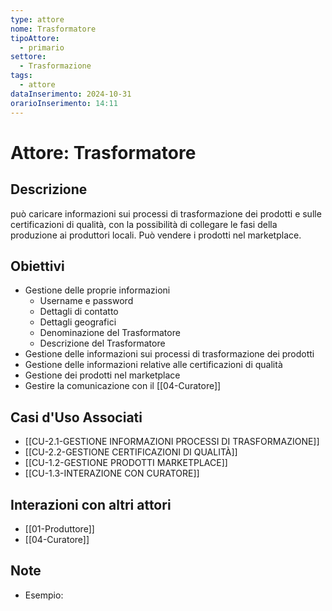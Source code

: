 ```yaml
---
type: attore
nome: Trasformatore
tipoAttore:
  - primario
settore:
  - Trasformazione
tags:
  - attore
dataInserimento: 2024-10-31
orarioInserimento: 14:11
---
```

# Attore: Trasformatore

## Descrizione
può caricare informazioni sui processi di trasformazione dei prodotti e sulle certificazioni di qualità, con la possibilità di collegare le fasi della produzione ai produttori locali. Può vendere i prodotti nel marketplace.
## Obiettivi
- Gestione delle proprie informazioni
	- Username e password
	- Dettagli di contatto
	- Dettagli geografici
	- Denominazione del Trasformatore
	- Descrizione del Trasformatore
- Gestione delle informazioni sui processi di trasformazione dei prodotti
- Gestione delle informazioni relative alle certificazioni di qualità
- Gestione dei prodotti nel marketplace
- Gestire la comunicazione con il [[04-Curatore]]
## Casi d'Uso Associati
- [[CU-2.1-GESTIONE INFORMAZIONI PROCESSI DI TRASFORMAZIONE]]
- [[CU-2.2-GESTIONE CERTIFICAZIONI DI QUALITÀ]]
- [[CU-1.2-GESTIONE PRODOTTI MARKETPLACE]]
- [[CU-1.3-INTERAZIONE CON CURATORE]]
## Interazioni con altri attori
- [[01-Produttore]]
- [[04-Curatore]]
## Note
- Esempio: 